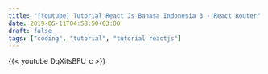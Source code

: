 ```yaml
---
title: "[Youtube] Tutorial React Js Bahasa Indonesia 3 - React Router"
date: 2019-05-11T04:58:50+03:00
draft: false
tags: ["coding", "tutorial", "tutorial reactjs"]
---
```


{{< youtube DqXitsBFU_c >}}
